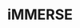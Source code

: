 ---
title: iMMERSE
layout: default
nav_order: 1
parent: Shader Repositories
has_toc: true
has_children: true
---